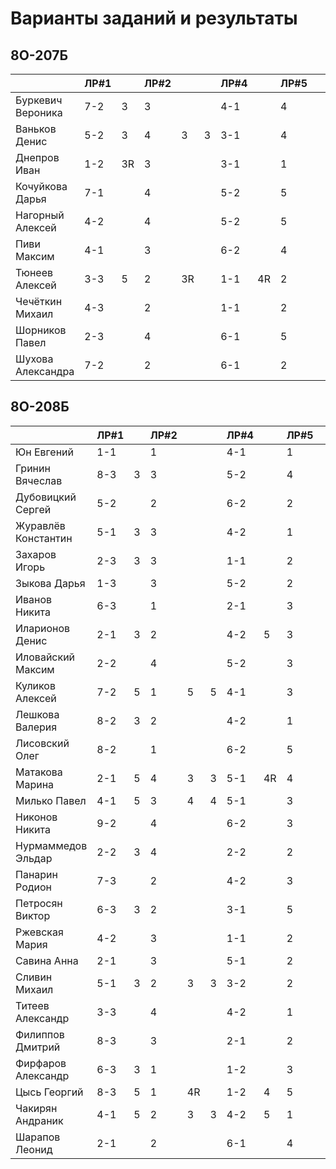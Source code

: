 # Варианты заданий и результаты

## 8О-207Б
|                     | ЛР#1 |   | ЛР#2 |   |   | ЛР#4 |   | ЛР#5 |   |   Допуск   |
|---------------------|------|---|------|---|---|------|---|------|---|------------|
| Буркевич Вероника   | 7-2  | 3 |  3   |   |   | 4-1  |   |  4   |   |            |
| Ваньков Денис       | 5-2  | 3 |  4   | 3 | 3 | 3-1  |   |  4   |   |            |
| Днепров Иван        | 1-2  | 3R|  3   |   |   | 3-1  |   |  1   |   |            |
| Кочуйкова Дарья     | 7-1  |   |  4   |   |   | 5-2  |   |  5   |   |            |
| Нагорный Алексей    | 4-2  |   |  4   |   |   | 5-2  |   |  5   |   |            |
| Пиви Максим         | 4-1  |   |  3   |   |   | 6-2  |   |  4   |   |            |
| Тюнеев Алексей      | 3-3  | 5 |  2   | 3R|   | 1-1  | 4R|  2   |   |            |
| Чечёткин Михаил     | 4-3  |   |  2   |   |   | 1-1  |   |  2   |   |            |
| Шорников Павел      | 2-3  |   |  4   |   |   | 6-1  |   |  5   |   |            |
| Шухова Александра   | 7-2  |   |  2   |   |   | 6-1  |   |  2   |   |            |

## 8О-208Б
|                     | ЛР#1 |   | ЛР#2 |   |   | ЛР#4 |   | ЛР#5 |   |   Допуск   |
|---------------------|------|---|------|---|---|------|---|------|---|------------|
| Юн Евгений          | 1-1  |   |  1   |   |   | 4-1  |   |  1   |   |            |
| Гринин Вячеслав     | 8-3  | 3 |  3   |   |   | 5-2  |   |  4   |   |            |
| Дубовицкий Сергей   | 5-2  |   |  2   |   |   | 6-2  |   |  2   |   |            |
| Журавлёв Константин | 5-1  | 3 |  3   |   |   | 4-2  |   |  1   |   |            |
| Захаров Игорь       | 2-3  | 3 |  3   |   |   | 1-1  |   |  2   |   |            |
| Зыкова Дарья        | 1-3  |   |  3   |   |   | 5-2  |   |  2   |   |            |
| Иванов Никита       | 6-3  |   |  1   |   |   | 2-1  |   |  3   |   |            |
| Иларионов Денис     | 2-1  | 3 |  2   |   |   | 4-2  | 5 |  3   |   |            |
| Иловайский Максим   | 2-2  |   |  4   |   |   | 5-2  |   |  3   |   |            |
| Куликов Алексей     | 7-2  | 5 |  1   | 5 | 5 | 4-1  |   |  3   |   |            |
| Лешкова Валерия     | 8-2  | 3 |  2   |   |   | 4-2  |   |  1   |   |            |
| Лисовский Олег      | 8-2  |   |  1   |   |   | 6-2  |   |  5   |   |            |
| Матакова Марина     | 2-1  | 5 |  4   | 3 | 3 | 5-1  | 4R|  4   |   |            |
| Милько Павел        | 4-1  | 5 |  3   | 4 | 4 | 5-1  |   |  3   |   |            |
| Никонов Никита      | 9-2  |   |  4   |   |   | 6-2  |   |  3   |   |            |
| Нурмаммедов Эльдар  | 2-2  | 3 |  4   |   |   | 2-2  |   |  2   |   |            |
| Панарин Родион      | 7-3  |   |  2   |   |   | 4-2  |   |  3   |   |            |
| Петросян Виктор     | 6-3  | 3 |  2   |   |   | 3-1  |   |  5   |   |            |
| Ржевская Мария      | 4-2  |   |  3   |   |   | 1-1  |   |  2   |   |            |
| Савина Анна         | 2-1  |   |  3   |   |   | 5-1  |   |  2   |   |            |
| Сливин Михаил       | 5-1  | 3 |  2   | 3 | 3 | 3-2  |   |  2   |   |            |
| Титеев Александр    | 3-3  |   |  4   |   |   | 4-2  |   |  1   |   |            |
| Филиппов Дмитрий    | 8-3  |   |  3   |   |   | 2-1  |   |  2   |   |            |
| Фирфаров Александр  | 6-3  | 3 |  1   |   |   | 1-2  |   |  3   |   |            |
| Цысь Георгий        | 8-3  | 5 |  1   | 4R|   | 1-2  | 4 |  5   |   |            |
| Чакирян Андраник    | 4-1  | 5 |  2   | 3 | 3 | 4-2  | 5 |  1   |   |            |
| Шарапов Леонид      | 2-1  |   |  2   |   |   | 6-1  |   |  4   |   |            |
